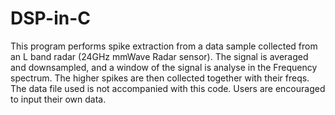# DSP-in-C

This program performs spike extraction from a data sample collected from an L band radar (24GHz mmWave Radar sensor). The signal is averaged and downsampled, and a window of the signal is analyse in the Frequency spectrum. The higher spikes are then collected together with their freqs. 
The data file used is not accompanied with this code. Users are encouraged to input their own data.
